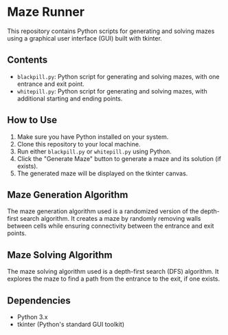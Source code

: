 # Maze Runner

This repository contains Python scripts for generating and solving mazes using a graphical user interface (GUI) built with tkinter.

## Contents

- `blackpill.py`: Python script for generating and solving mazes, with one entrance and exit point.
- `whitepill.py`: Python script for generating and solving mazes, with additional starting and ending points.

## How to Use

1. Make sure you have Python installed on your system.
2. Clone this repository to your local machine.
3. Run either `blackpill.py` or `whitepill.py` using Python.
4. Click the "Generate Maze" button to generate a maze and its solution (if exists).
5. The generated maze will be displayed on the tkinter canvas.

## Maze Generation Algorithm

The maze generation algorithm used is a randomized version of the depth-first search algorithm. It creates a maze by randomly removing walls between cells while ensuring connectivity between the entrance and exit points.

## Maze Solving Algorithm

The maze solving algorithm used is a depth-first search (DFS) algorithm. It explores the maze to find a path from the entrance to the exit, if one exists.

## Dependencies

- Python 3.x
- tkinter (Python's standard GUI toolkit)
